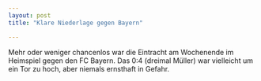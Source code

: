 ```yaml
---
layout: post
title: "Klare Niederlage gegen Bayern"

---
```


Mehr oder weniger chancenlos war die Eintracht am Wochenende im Heimspiel gegen den FC Bayern. Das 0:4 (dreimal Müller) war vielleicht um ein Tor zu hoch, aber niemals ernsthaft in Gefahr. 


